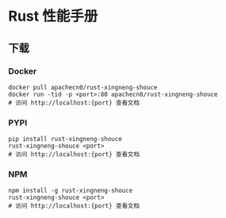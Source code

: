 # Rust 性能手册

## 下载

### Docker

```
docker pull apachecn0/rust-xingneng-shouce
docker run -tid -p <port>:80 apachecn0/rust-xingneng-shouce
# 访问 http://localhost:{port} 查看文档
```

### PYPI

```
pip install rust-xingneng-shouce
rust-xingneng-shouce <port>
# 访问 http://localhost:{port} 查看文档
```

### NPM

```
npm install -g rust-xingneng-shouce
rust-xingneng-shouce <port>
# 访问 http://localhost:{port} 查看文档
```
